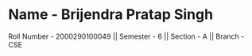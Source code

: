 # Name - Brijendra Pratap Singh
Roll Number - 2000290100049 || Semester - 6 || Section - A || Branch - CSE
